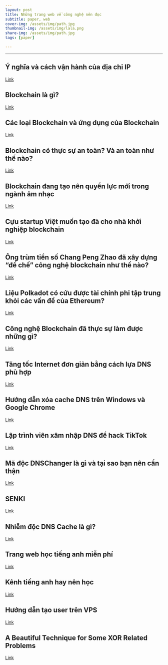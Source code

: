 ```yaml
---
layout: post
title: Những trang web về công nghệ nên đọc
subtitle: paper, web
cover-img: /assets/img/path.jpg
thumbnail-img: /assets/img/lala.png
share-img: /assets/img/path.jpg
tags: [paper]

---
```



<style TYPE="text/css">
code.has-jax {font: inherit; font-size: 100%; background: inherit; border: inherit;}
</style>
<script type="text/x-mathjax-config">
MathJax.Hub.Config({
    tex2jax: {
        inlineMath: [['$','$'], ['\\(','\\)']],
        skipTags: ['script', 'noscript', 'style', 'textarea', 'pre'] // removed 'code' entry
    }
});
MathJax.Hub.Queue(function() {
    var all = MathJax.Hub.getAllJax(), i;
    for(i = 0; i < all.length; i += 1) {
        all[i].SourceElement().parentNode.className += ' has-jax';
    }
});
</script>
<script type="text/javascript" src="https://cdnjs.cloudflare.com/ajax/libs/mathjax/2.7.4/MathJax.js?config=TeX-AMS_HTML-full"></script>

----------------

## Ý nghĩa và cách vận hành của địa chỉ IP

[Link](https://vnreview.vn/thread-old/y-nghia-va-cach-van-hanh-cua-dia-chi-ip.2412275)

## Blockchain là gì?

[Link](https://vnreview.vn/thread-old/blockchain-la-gi.2831464)

## Các loại Blockchain và ứng dụng của Blockchain

[Link](https://vnreview.vn/thread-old/cac-loai-blockchain-va-ung-dung-cua-blockchain.2832911)

## Blockchain có thực sự an toàn? Và an toàn như thế nào?

[Link](https://vnreview.vn/thread-old/blockchain-co-thuc-su-an-toan-va-an-toan-nhu-the-nao.2475759)

## Blockchain đang tạo nên quyền lực mới trong ngành âm nhạc

[Link](https://vnreview.vn/thread-old/blockchain-dang-tao-nen-quyen-luc-moi-trong-nganh-am-nhac.3496256)

## Cựu startup Việt muốn tạo đà cho nhà khởi nghiệp blockchain

[Link](https://vnreview.vn/thread/cuu-startup-viet-muon-tao-da-cho-nha-khoi-nghiep-blockchain.562949953437591)

## Ông trùm tiền số Chang Peng Zhao đã xây dựng “đế chế” công nghệ blockchain như thế nào?

[Link](https://vnreview.vn/thread-old/ong-trum-tien-so-chang-peng-zhao-da-xay-dung-de-che-cong-nghe-blockchain-nhu-the-nao.3486400)

## Liệu Polkadot có cứu được tài chính phi tập trung khỏi các vấn đề của Ethereum?

[Link](https://vnreview.vn/thread/lieu-polkadot-co-cuu-duoc-tai-chinh-phi-tap-trung-khoi-cac-van-de-cua-ethereum.492581209261576)

## Công nghệ Blockchain đã thực sự làm được những gì?

[Link](https://vnreview.vn/thread-old/cong-nghe-blockchain-da-thuc-su-lam-duoc-nhung-gi.2969324)

## Tăng tốc Internet đơn giản bằng cách lựa DNS phù hợp 

[Link](https://vnreview.vn/thread-old/tang-toc-internet-don-gian-bang-cach-lua-dns-phu-hop.1979353)

## Hướng dẫn xóa cache DNS trên Windows và Google Chrome

[Link](https://vnreview.vn/thread-old/huong-dan-xoa-cache-dns-tren-windows-va-google-chrome.2290074)

## Lập trình viên xâm nhập DNS để hack TikTok

[Link](https://vnreview.vn/thread-old/lap-trinh-vien-xam-nhap-dns-de-hack-tiktok.3128912)

## Mã độc DNSChanger là gì và tại sao bạn nên cẩn thận

[Link](https://vnreview.vn/thread-old/ma-doc-dnschanger-la-gi-va-tai-sao-ban-nen-can-than.213135)

## SENKI 

[Link](https://www.senki.org/)

## Nhiễm độc DNS Cache là gì?

[Link](https://vnreview.vn/thread-old/nhiem-docdns-cache-la-gi.522020)

## Trang web học tiếng anh miễn phí

[Link](https://tikibook.com/trang-web-hoc-tieng-anh-toeic-mien-phi-pr18811.html)

## Kênh tiếng anh hay nên học

[Link](https://www.studytienganh.vn/category/62)

## Hướng dẫn tạo user trên VPS 

[Link](https://www.youtube.com/watch?v=ItW_QQ96vzk)

## A Beautiful Technique for Some XOR Related Problems

[Link](https://codeforces.com/blog/entry/68953)









